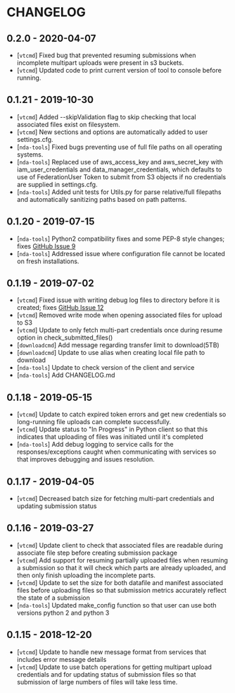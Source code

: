 
# CHANGELOG

## 0.2.0 - 2020-04-07
* [`vtcmd`] Fixed bug that prevented resuming submissions when incomplete multipart uploads were present in s3 buckets.
* [`vtcmd`] Updated code to print current version of tool to console before running.

## 0.1.21 - 2019-10-30
* [`vtcmd`] Added --skipValidation flag to skip checking that local associated files exist on filesystem.
* [`vtcmd`] New sections and options are automatically added to user settings.cfg.
* [`nda-tools`] Fixed bugs preventing use of full file paths on all operating systems.
* [`nda-tools`] Replaced use of aws_access_key and aws_secret_key with iam_user_credentials and data_manager_credentials, which defaults to use of FederationUser Token to submit from S3 objects if no credentials are supplied in settings.cfg.
* [`nda-tools`] Added unit tests for Utils.py for parse relative/full filepaths and automatically sanitizing paths based on path patterns.

## 0.1.20 - 2019-07-15
* [`nda-tools`] Python2 compatibility fixes and some PEP-8 style changes; fixes [GitHub Issue 9](https://github.com/NDAR/nda-tools/issues/9)
* [`nda-tools`] Addressed issue where configuration file cannot be located on fresh installations.

## 0.1.19 - 2019-07-02
* [`vtcmd`] Fixed issue with writing debug log files to directory before it is created; fixes [GitHub Issue 12](https://github.com/NDAR/nda-tools/issues/12)
* [`vtcmd`] Removed write mode when opening associated files for upload to S3
* [`vtcmd`] Update to only fetch multi-part credentials once during resume option in check_submitted_files()
* [`downloadcmd`] Add message regarding transfer limit to download(5TB)
* [`downloadcmd`] Update to use alias when creating local file path to download
* [`nda-tools`] Update to check version of the client and service
* [`nda-tools`] Add CHANGELOG.md

## 0.1.18 - 2019-05-15
* [`vtcmd`] Update to catch expired token errors and get new credentials so long-running file uploads can complete successfully.
* [`vtcmd`] Update status to "In Progress" in Python client so that this indicates that uploading of files was initiated until it's completed
* [`nda-tools`] Add debug logging to service calls for the responses/exceptions caught when communicating with services so that improves debugging and issues resolution.

## 0.1.17 - 2019-04-05
* [`vtcmd`] Decreased batch size for fetching multi-part credentials and updating submission status

## 0.1.16 - 2019-03-27
* [`vtcmd`] Update client to check that associated files are readable during associate file step before creating submission package
* [`vtcmd`] Add support for resuming partially uploaded files when resuming a submission so that it will check which parts are already uploaded, and then only finish uploading the incomplete parts.
* [`vtcmd`] Update to set the size for both datafile and manifest associated files before uploading files so that submission metrics accurately reflect the state of a submission
* [`nda-tools`] Updated make_config function so that user can use both versions python 2 and python 3

## 0.1.15 -  2018-12-20
* [`vtcmd`] Update to handle new message format from services that includes error message details 
* [`vtcmd`] Update to use batch operations for getting multipart upload credentials and for updating status of submission files so that submission of large numbers of files will take less time.


